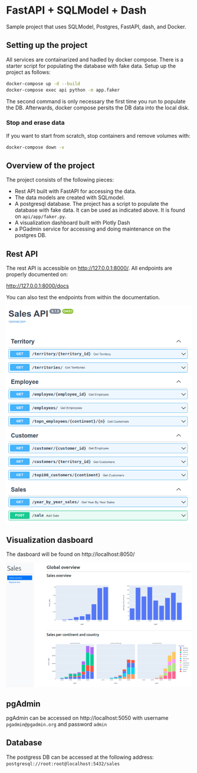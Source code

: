 # FastAPI + SQLModel + Dash

Sample project that uses SQLModel, Postgres, FastAPI, dash, and Docker.

## Setting up the project

All services are containarized and hadled by docker compose.
There is a starter script for populating the database with fake data.
Setup up the project as follows:

```bash
docker-compose up -d --build
docker-compose exec api python -m app.faker
```

The second command is only necessary the first time you run to populate the DB.
Afterwards, docker compose persits the DB data into the local disk.

### Stop and erase data
If you want to start from scratch, stop containers and remove volumes with:

```bash
docker-compose down -v
```

## Overview of the project

The project consists of the following pieces:

- Rest API built with FastAPI for accessing the data.
- The data models are created with SQLmodel.
- A postgresql database. The project has a script to populate the database with fake data. It can be used as indicated above. It is found on `api/app/faker.py`.
- A visualization dashboard built with Plotly Dash
- a PGadmin service for accessing and doing maintenance on the postgres DB.


## Rest API

The rest API is accessible on http://127.0.0.1:8000/. All endpoints are properly documented on:

http://127.0.0.1:8000/docs

You can also test the endpoints from within the documentation.

![Rest API docs](screenshots/api_docs.png)

## Visualization dasboard

The dasboard will be found on http://localhost:8050/

![Visualization dashboard](screenshots/dashboard.png)

## pgAdmin

pgAdmin can be accessed on http://localhost:5050 with username `pgadmin@pgadmin.org` and password `admin`

## Database

The postgress DB can be accessed at the following address:
`postgresql://root:root@localhost:5432/sales`
